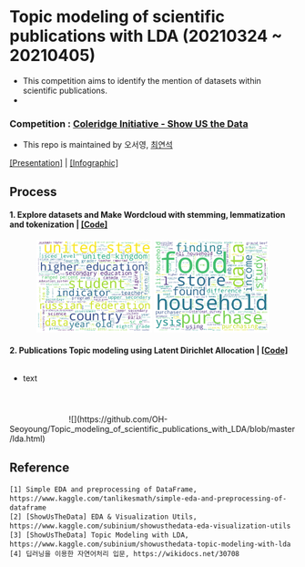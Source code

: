 # Topic modeling of scientific publications with LDA (20210324 ~ 20210405)
- This competition aims to identify the mention of datasets within scientific publications.
- 
### Competition : [Coleridge Initiative - Show US the Data](https://www.kaggle.com/c/coleridgeinitiative-show-us-the-data/overview)  
- This repo is maintained by 오서영, [최연석](https://github.com/YeonSeok-Choi)  

[[Presentation]]() | [[Infographic]]()

## Process
#### **1**. Explore datasets and Make Wordcloud with stemming, lemmatization and tokenization | [[Code]](https://github.com/OH-Seoyoung/Topic_modeling_of_scientific_publications_with_LDA/blob/master/EDA_and_WordCloud.ipynb)
<div align="center">
<img src="https://github.com/OH-Seoyoung/Topic_modeling_of_scientific_publications_with_LDA/blob/master/fig/test_2.png?raw=True" width="40%">
<img src="https://github.com/OH-Seoyoung/Topic_modeling_of_scientific_publications_with_LDA/blob/master/fig/test_4.png?raw=True" width="40%"> <br>
</div>  

#### **2**. Publications Topic modeling using Latent Dirichlet Allocation | [[Code]](https://github.com/OH-Seoyoung/Topic_modeling_of_scientific_publications_with_LDA/blob/master/Topic_modeling_of_scientific_publications_with_LDA_ver2.ipynb)  

<svg width="100" height="100" xmlns="https://github.com/OH-Seoyoung/Topic_modeling_of_scientific_publications_with_LDA/blob/master/lda.html">
<foreignObject width="100" height="100">
    <div xmlns="https://github.com/OH-Seoyoung/Topic_modeling_of_scientific_publications_with_LDA/blob/master/lda.html">
        <ul>
            <li>text</li>
        </ul>
        <!-- Other embed HTML element/text into SVG -->
    </div>
</foreignObject>
</svg>
![](https://github.com/OH-Seoyoung/Topic_modeling_of_scientific_publications_with_LDA/blob/master/lda.html)

## Reference  
```
[1] Simple EDA and preprocessing of DataFrame, https://www.kaggle.com/tanlikesmath/simple-eda-and-preprocessing-of-dataframe  
[2] [ShowUsTheData] EDA & Visualization Utils, https://www.kaggle.com/subinium/showusthedata-eda-visualization-utils  
[3] [ShowUsTheData] Topic Modeling with LDA, https://www.kaggle.com/subinium/showusthedata-topic-modeling-with-lda  
[4] 딥러닝을 이용한 자연어처리 입문, https://wikidocs.net/30708  
```
